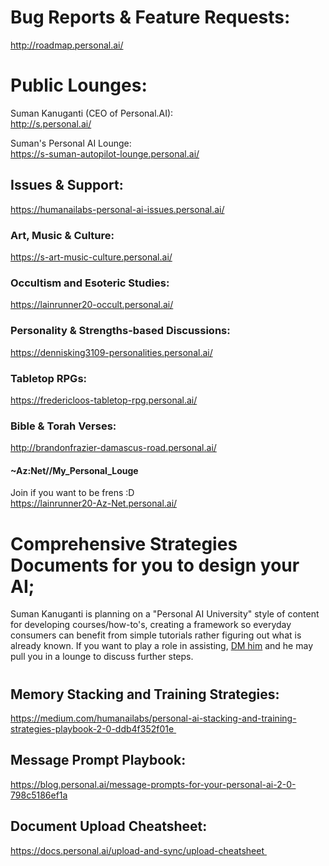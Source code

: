 # Bug Reports & Feature Requests:
http://roadmap.personal.ai/ 
  
# Public Lounges:  

Suman Kanuganti (CEO of Personal.AI):  
http://s.personal.ai/  

Suman's Personal AI Lounge:  
https://s-suman-autopilot-lounge.personal.ai/  

## Issues & Support:  
https://humanailabs-personal-ai-issues.personal.ai/  

### Art, Music & Culture:  
https://s-art-music-culture.personal.ai/  

### Occultism and Esoteric Studies:  
https://lainrunner20-occult.personal.ai/  

### Personality & Strengths-based Discussions:  
https://dennisking3109-personalities.personal.ai/ 

### Tabletop RPGs:  
https://fredericloos-tabletop-rpg.personal.ai/  

### Bible & Torah Verses:  
http://brandonfrazier-damascus-road.personal.ai/ 

#### ~Az:Net//My_Personal_Louge 
Join if you want to be frens :D  
https://lainrunner20-Az-Net.personal.ai/  

# Comprehensive Strategies Documents for you to design your AI;  
Suman Kanuganti is planning on a "Personal AI University" style of content for developing courses/how-to's, creating a framework so everyday consumers can benefit from simple tutorials rather figuring out what is already known. 
If you want to play a role in assisting, [DM him](http://s.personal.ai/) and he may pull you in a lounge to discuss further steps.  
# 
## Memory Stacking and Training Strategies:  
https://medium.com/humanailabs/personal-ai-stacking-and-training-strategies-playbook-2-0-ddb4f352f01e  

## Message Prompt Playbook:
https://blog.personal.ai/message-prompts-for-your-personal-ai-2-0-798c5186ef1a

## Document Upload Cheatsheet:  
https://docs.personal.ai/upload-and-sync/upload-cheatsheet 
